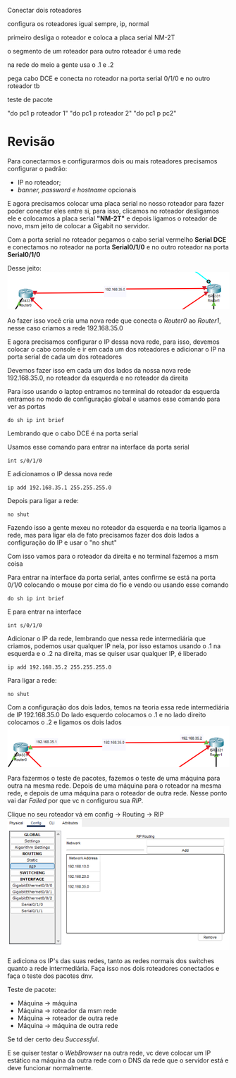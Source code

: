 Conectar dois roteadores

configura os roteadores igual sempre, ip, normal

primeiro desliga o roteador e coloca a placa serial NM-2T

o segmento de um roteador para outro roteador é uma rede

na rede do meio a gente usa o .1 e .2

pega cabo DCE e conecta no roteador na porta serial 0/1/0 e no outro roteador tb

teste de pacote

"do pc1 p roteador 1"
"do pc1 p roteador 2"
"do pc1 p pc2"


# Revisão

Para conectarmos e configurarmos dois ou mais roteadores precisamos configurar o padrão: 
- IP no roteador;
- *banner, password e hostname* opcionais

E agora precisamos colocar uma placa serial no nosso roteador para fazer poder conectar eles entre si, para isso, clicamos no roteador desligamos ele e colocamos a placa serial **"NM-2T"** e depois ligamos o roteador de novo, msm jeito de colocar a Gigabit no servidor.

Com a porta serial no roteador pegamos o cabo serial vermelho **Serial DCE** e conectamos no roteador na porta **Serial0/1/0** e no outro roteador na porta **Serial0/1/0** 

Desse jeito:
![](assets/r1.png)

Ao fazer isso você cria uma nova rede que conecta o *Router0* ao *Router1*, nesse caso criamos a rede 192.168.35.0

E agora precisamos configurar o IP dessa nova rede, para isso, devemos colocar o cabo console e ir em cada um dos roteadores e adicionar o IP na porta serial de cada um dos roteadores

Devemos fazer isso em cada um dos lados da nossa nova rede 192.168.35.0, no roteador da esquerda e no roteador da direita

Para isso usando o laptop entramos no terminal do roteador da esquerda entramos no modo de configuração global e usamos esse comando para ver as portas

```
do sh ip int brief
```

Lembrando que o cabo DCE é na porta serial

Usamos esse comando para entrar na interface da porta serial

```
int s/0/1/0 
```

E adicionamos o IP dessa nova rede

```
ip add 192.168.35.1 255.255.255.0
```

Depois para ligar a rede:

```
no shut
```

Fazendo isso a gente mexeu no roteador da esquerda e na teoria ligamos  a rede, mas para ligar ela de fato precisamos fazer dos dois lados a configuração do IP e usar o "no shut"

Com isso vamos para o roteador da direita e no terminal fazemos a msm coisa

Para entrar na interface da porta serial, antes confirme se está na porta 0/1/0 colocando o mouse por cima do fio e vendo ou usando esse comando 

```
do sh ip int brief
```

E para entrar na interface

```
int s/0/1/0 
```

Adicionar o IP da rede, lembrando que nessa rede intermediária que criamos, podemos usar qualquer IP nela, por isso estamos usando o .1 na esquerda e o .2 na direita, mas se quiser usar qualquer IP, é liberado

```
ip add 192.168.35.2 255.255.255.0
```

Para ligar a rede:

```
no shut
```

Com a configuração dos dois lados, temos na teoria essa rede intermediária de IP 192.168.35.0
Do lado esquerdo colocamos o .1 e no lado direito colocamos o .2 e ligamos os dois lados
![](assets/r2.png)

Para fazermos o teste de pacotes, fazemos o teste de uma máquina para outra na mesma rede. Depois de uma máquina para o roteador na mesma rede, e depois de uma máquina para o roteador de outra rede. Nesse ponto vai dar *Failed* por que vc n configurou sua *RIP*.

Clique no seu roteador vá em config -> Routing -> RIP
![](assets/rip.png)

E adiciona os IP's das suas redes, tanto as redes normais dos switches quanto a rede intermediária.
Faça isso nos dois roteadores conectados e faça o teste dos pacotes dnv.

Teste de pacote:
- Máquina -> máquina
- Máquina -> roteador da msm rede
- Máquina -> roteador de outra rede
- Máquina -> máquina de outra rede

Se td der certo deu *Successful*.

E se quiser testar o *WebBrowser* na outra rede, vc deve colocar um IP estático na máquina da outra rede com o DNS da rede que o servidor está e deve funcionar normalmente.